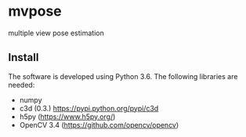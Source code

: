 # mvpose
multiple view pose estimation

## Install
The software is developed using Python 3.6. 
The following libraries are needed:
* numpy
* c3d (0.3.) https://pypi.python.org/pypi/c3d
* h5py (https://www.h5py.org/)
* OpenCV 3.4 (https://github.com/opencv/opencv)
